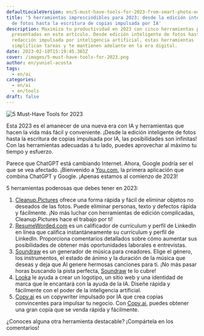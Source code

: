 ```yaml
---
defaultLocaleVersion: en/5-must-have-tools-for-2023-from-smart-photo-editing-to-ai-powered-copywriting
title: '5 herramientas imprescindibles para 2023: desde la edición inteligente
  de fotos hasta la escritura de copias impulsada por IA'
description: Maximiza tu productividad en 2023 con cinco herramientas poderosas
  presentadas en este artículo. Desde edición inteligente de fotos hasta
  redacción impulsada por inteligencia artificial, estas herramientas
  simplifican tareas y te mantienen adelante en la era digital.
date: 2023-02-10T15:19:45.365Z
cover: /images/5-must-have-tools-for-2023.png
author: en/yuniel-acosta
tags:
  - en/ai
categories:
  - en/ai
  - en/tools
draft: false
---
```


![5 Must-Have Tools for 2023](/images/5-must-have-tools-for-2023.png '5 Must-Have Tools for 2023')

Esta 2023 es el amanecer de una nueva era con IA y herramientas que hacen la vida más fácil y conveniente. ¡Desde la edición inteligente de fotos hasta la escritura de copias impulsada por IA, las posibilidades son infinitas! Con las herramientas adecuadas a tu lado, puedes aprovechar al máximo tu tiempo y esfuerzo.

Parece que ChatGPT está cambiando Internet. Ahora, Google podría ser el que se vea afectado. ¡Bienvenido a [You.com](https://you.com/), la primera aplicación que combina ChatGPT y Google. ¡Apenas estamos al comienzo de 2023!

5 herramientas poderosas que debes tener en 2023:

1. [Cleanup.Pictures](https://cleanup.pictures/) ofrece una forma rápida y fácil de eliminar objetos no deseados de las fotos. Puede eliminar personas, texto y defectos rápida y fácilmente. ¡No más luchar con herramientas de edición complicadas, Cleanup.Pictures hace el trabajo por ti!
2. [ResumeWorded.com](http://resumeworded.com/) es un calificador de currículum y perfil de LinkedIn en línea que califica instantáneamente su currículum y perfil de LinkedIn. Proporciona comentarios detallados sobre cómo aumentar sus posibilidades de obtener más oportunidades laborales e entrevistas.
3. [Soundraw](https://soundraw.io/) es un generador de música para creadores. Elige el género, los instrumentos, el estado de ánimo y la duración de la música que deseas y deja que Al genere hermosas canciones para ti. ¡No más pasar horas buscando la pista perfecta, [Soundraw](https://soundraw.io/) te lo cubre!
4. [Looka](https://www.looka.com/) le ayuda a crear un logotipo, un sitio web y una identidad de marca que le encantará con la ayuda de la IA. Diseñe rápida y fácilmente con el poder de la inteligencia artificial.
5. [Copy.ai](http://copy.ai/) es un copywriter impulsado por IA que crea copias convincentes para impulsar tu negocio. Con [Copy.ai](http://copy.ai/), puedes obtener una gran copia que se venda rápida y fácilmente.

¿Conoces alguna otra herramienta destacable? ¡Compártela en los comentarios!
